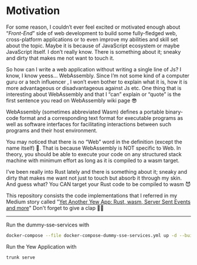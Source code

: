 # Motivation

For some reason, I couldn’t ever feel excited or motivated enough about
“_Front-End_” side of web development to build some fully-fledged web,
cross-platform applications or to even improve my abilities and skill set about
the topic. Maybe it is because of JavaScript ecosystem or maybe JavaScript
itself. I don’t really know. There is something about it; sneaky and dirty that
makes me not want to touch it.

So how can I write a web application without writing a single line of Js? I
know, I know yeess… WebAssembly. Since I’m not some kind of a computer guru or
a tech influencer , I won’t even bother to explain what it is, how it is more
advantageous or disadvantageous against Js etc. One thing that is interesting
about WebAssembly and that I “can” explain or “quote” is the first sentence you 
read on WebAssembly wiki page 😎

WebAssembly (sometimes abbreviated Wasm) defines a portable binary-code format
and a corresponding text format for executable programs as well as software
interfaces for facilitating interactions between such programs and their host
environment.

You may noticed that there is no “Web” word in the definition (except the name
itself) 🤔. That is because WebAssembly is NOT specific to Web. In theory, you
should be able to execute your code on any structured stack machine with minimum
effort as long as it is compiled to a wasm target.

I’ve been really into Rust lately and there is something about it; sneaky and
dirty that makes me want not just to touch but absorb it through my skin.
And guess what? You CAN target your Rust code to be compiled to wasm 😈

This repository consists the code implementations that I referred in my Medium
story called "[Yet Another Yew App: Rust, wasm, Server Sent Events and more](https://medium.com/@itwasneo/yet-another-yew-app-rust-wasm-server-sent-events-and-more-5cd801d687b)"
Don't forget to give a clap 🤜🤛

---
Run the dummy-sse-services with
```bash
docker-compose --file docker-compose-dummy-sse-services.yml up -d --build
```

Run the Yew Application with
```
trunk serve
```
